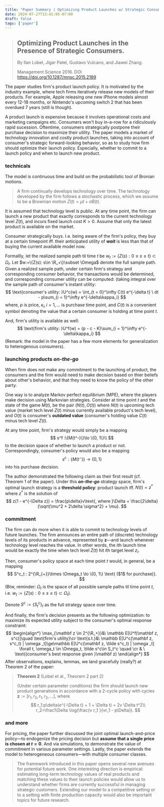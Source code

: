 ```yaml
---
title: "Paper Summary | Optimizing Product Launches w/ Strategic Consumers"
date: 2024-07-27T13:41:05-07:00
draft: false
tags: ['paper']
---
```


> ## Optimizing Product Launches in the Presence of Strategic Consumers. 
>
> By Ilan Lobel, Jigar Patel, Gustavo Vulcano, and Jiawei Zhang. 
>
> Management Science 2016. DOI https://doi.org/10.1287/mnsc.2015.2189

The paper studies firm's product launch policy. It is motivated by the industry example, where tech firms iteratively release new models of their products. For example, Apple releasing one new iPhone models almost every 12-18 months, or Nintendo's upcoming switch 2 that has been overdued 7 years (still is though).

A product launch is expensive because it involves operational costs and marketing campaigns etc. Consumers won't buy in-a-row for a ridiculously rapid sucession. Oftentime, consumers strategically postpone their purchase decision to maximize their utility. The paper models a market of technology innovation and costly product launches, taking into account of consumer's strategic forward-looking behavior, so as to study how firm should optimize their launch policy. Especially, whether to commit to a launch policy and when to launch new product.

### technicals

The model is continuous time and build on the probabilistic tool of Bronian motions.

> A firm continually develops technology over time. The technology developed by the firm follows a stochastic process, which we assume to be a Brownian motion $Z(t) = \mu t + \sigma B(t)$.

It is assumed that technology level is public. At any time point, the firm can launch a new product that exactly corresponds to the current technology level $Z(t)$, and incurs fixed launch cost $K > 0$. Assume that only the latest product is available on the market.

Consumer strategically buys. I.e. being aware of the firm's policy, they buy at a certain timepoint iff. their anticipated utility of ***wait*** is less than that of buying the current available model now.

Formallly, let the realized sample path til time $t$ be $w_t :=\{Z(s): 0\le s \le t\}\subset \Omega_t$. Let $w:=\{Z(s): s\in \R_+\}\subset \Omega$ denote the full sample path. Given a realized sample path, under certain firm's strategy and corresponding consumer behavior, the transactions would be determined, and corresponding consumer utility can be computed: (taking integral over the sample path of consumer's instant utility:
$$
\text{consumer's utility: }U^c(w) = \int_{t = 0}^\infty C(t) e^{-\delta t} \ dt - p\sum_{i = 1}^\infty e^{-\delta\kappa_i}
$$
where, $p$ is price, $\kappa_i, i = 1, \ldots$ is purchase time point, and $C(t)$ is a convenient symbol denoting the value that a certain consumer is holding at time point $t$. 

And, firm's utility is available as well:
$$
\text{firm's utility: }U^f(w) = (p - c - K)\sum_{i = 1}^\infty e^{-\delta\kappa_i}
$$
(Remark: the model in the paper has a few more elements for generalization to heterogenous consumers).

### launching products ***on-the-go***

When firm does not make any commitment to the launching of product, the consumers and the firm would need to make decision based on thier beliefs about other's behavior, and that they need to know the policy of the other party.

One way is to analyze Markov perfect equilibrium (MPE), where the players make decision using Markovian strategies. Consider at time point $t$ and the state of the game $M(t)$, be the pair $(N(t), O(t))$ where $N(t)$ is upcoming tech value (market tech level $Z(t)$ minus currently available product's tech level), and $O(t)$ is consumer's **outdated value** (consumer's holding value $C(t)$ minus tech level $Z(t)$.

At any time point, firm's strategy would simply be a mapping
$$
s^f :\{M(t^-)\}\to \{0, 1\}\\
$$
to the decision space of whether to launch a product or not. Correspondingly, consumer's policy would also be a mapping
$$
s^c :\{M(t^-)\}\to \{0, 1\}
$$
into his purchase decision.

The author demonstrated the following claim as their first result (cf. Theorem 1 of the paper). Under this ***on-the-go*** strategy space, firm's optimal launch strategy is a **threshold policy**: product launch iff. $N(t) = z^*$ where $z^*$ is the solution of
$$
z(1 - e^{-\Delta z}) = \frac{p\delta}v\text{, where }\Delta = \frac{2\delta}{\sqrt{\mu^2 + 2\delta \sigma^2} + \mu}. 
$$

### commitment

The firm can do more when it is able to commit to technology levels of future launches. The firm announces an entire path of (discrete) technology levels of its products in advance, represented by $\mathbf z$—and launch whenever technology level reaches the value. In other words, the $i$th launch time would be exactly the time when tech level $Z(t)$ hit $i$th target level $z_i$.

Then, consumer's policy space at each time point $t$ would, in general, be a mapping
$$
S^c_t : 2^{\R_{+}}\times \Omega_t \to \{0, 1\} \text{ ($1$ for purchase)}.
$$
(Btw, reminder: $\Omega_t$ is the space of all possible sample paths til time point $t$, i.e. $w_t :=\{Z(s): 0\le s \le t\}\subset \Omega_t$).

Denote $S^c := \{S_t^c\}_t$ as the full strategy space over time.

And finally, the firm's decision presents as the following optimization: to maximize its expected utility subject to the consumer's optimal response constraint:
$$
\begin{align*}
\max_{\mathbf z \in 2^{\R_+}}&\  \mathbb E[U^f(\mathbf z, s^c)]\quad \text{firm's utility}\cr
\text{s.t.}&\  \mathbb E[U^c(\mathbf z, s^c_t) | \omega _t]\ge\mathbb E[U^c(\mathbf z, \tilde s^c_t) | \omega _t] \forall t, \omega_t \in \Omega_t, \tilde s^c\in S_t^c \quad \cr
& \ \text{(consumer's best response given }\mathbf z)
\end{align*}
$$
After observations, explains, lemmas, we land gracefully (really?) at Theorem 2 of the paper:

> **Theorem 2** (Lobel et al., Theorem 2 part 2)
>
> (Under certain parameter conditions) the firm should launch new product generations in accordance with a 2-cycle policy with cycles $\mathbf z := [r_1, r_2, r_1, r_2, \ldots]$, where
> $$
> r_1:p\delta(e^{-\Delta t} + 1 + \Delta t) = 2v \Delta t^2\\
> r_2=\frac1\Delta \log(\frac{v r_1 }{vr_1 - p\Delta}).
> $$

### and more

For pricing, the paper further discussed the joint optimal launch-and-price policy—to endogenize the pricing decision but **assume that a single price is chosen at $t = 0$**. And via simulations, to demonstrate the value of commitment in various parameter settings. Lastly, the paper extends the model to heterogeneous consumers—with multiple consumer classes.

> The framework introduced in this paper opens several new avenues for potential future work. One interesting direction is empirical: estimating long-term technology values of real products and matching these values to their launch policies would allow us to understand whether firms are currently successful in managing strategic customers. Extending our model to a competitive setting or to a setting with finite production capacity would also be important topics for future research.
